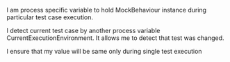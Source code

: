 I am process specific variable to hold MockBehaviour instance during particular test case execution.

I detect current test case by another process variable  CurrentExecutionEnvironment. It allows me to detect that test was changed.

I ensure that my value will be same only during single test execution